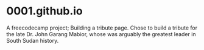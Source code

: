 # 0001.github.io
A freecodecamp project; Building a tribute page.
Chose to build a tribute for the late Dr. John Garang Mabior, whose was arguably the greatest leader in South Sudan history. 
